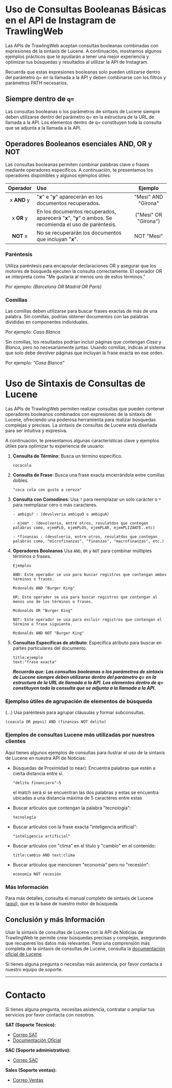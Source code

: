 # Uso de Consultas Booleanas Básicas en el API de Instagram de TrawlingWeb

Las APIs de TrawlingWeb aceptan consultas booleanas combinadas con expresiones de la sintaxis de Lucene. A continuación, mostramos algunos ejemplos prácticos que te ayudarán a tener una mejor experiencia y optimizar tus búsquedas y resultados al utilizar la API de Instagram.

Recuerda que estas expresiones booleanas solo pueden utilizarse dentro del parámetro q= en la llamada a la API y deben combinarse con los filtros y parámetros PATH necesarios.

## Siempre dentro de `q=`
Las consultas booleanas o los parámetros de sintaxis de Lucene siempre deben utilizarse dentro del parámetro q= en la estructura de la URL de llamada a la API. Los elementos dentro de q= constituyen toda la consulta que se adjunta a la llamada a la API.

## Operadores Booleanos esenciales AND, OR y NOT

Las consultas booleanas permiten combinar palabras clave o frases mediante operadores específicos. A continuación, te presentamos los operadores disponibles y algunos ejemplos útiles:

|  Operador   | Uso                                                                                                    |       Ejemplo        |
| :---------: | :----------------------------------------------------------------------------------------------------- | :------------------: |
| x **AND** y | "**x**" e "**y**" aparecerán en los documentos recuperados.                                            | "Mesi" AND "Girona"  |
| x **OR** y  | En los documentos recuperados, aparecerá "**x**", "**y**" o ambos. Se recomienda el uso de paréntesis. | ("Mesi" OR "Girona") |
|  **NOT** x  | No se recuperarán los documentos que incluyan "**x**".                                                 |      NOT "Mesi"      |

### Paréntesis

Utiliza paréntesis para encapsular declaraciones OR y asegurar que los motores de búsqueda ejecuten la consulta correctamente. El operador OR se interpreta como "Me gustaría al menos uno de estos términos."

Por ejemplo: _(Barcelona OR Madrid OR París)_

### Comillas

Las comillas deben utilizarse para buscar frases exactas de más de una palabra. Sin comillas, podrías obtener documentos con las palabras divididas en componentes individuales.

Por ejemplo: _Casa Blanca_

Sin comillas, los resultados podrían incluir páginas que contengan _Casa_ y _Blanca_, pero no necesariamente juntas. Usando comillas, indicas al sistema que solo debe devolver páginas que incluyan la frase exacta en ese orden.

Por ejemplo: _"Casa Blanca"_

# Uso de Sintaxis de Consultas de Lucene

Las APIs de TrawlingWeb permiten realizar consultas que pueden contener operadores booleanos combinados con expresiones de la sintaxis de Lucene, ofreciendo una poderosa herramienta para realizar búsquedas complejas y precisas. La sintaxis de consultas de Lucene está diseñada para ser intuitiva y expresiva. 

A continuación, te presentamos algunas características clave y ejemplos útiles para optimizar tu experiencia de usuario:


1.  **Consulta de Término**: Busca un término específico.

    ```
    cocacola
    ```

2.  **Consulta de Frase**: Busca una frase exacta encerrándola entre comillas dobles.

    ```
    "coca cola con gusto a cereza"
    ```

3.  **Consulta con Comodines**: Usa `?` para reemplazar un solo carácter o `*` para reemplazar cero o más caracteres.

    ```
    - ambigu? : (devolveria ambiguO o ambiguA)
    
    - ejem* : (devolveria, entre otros, resulatdos que contegan palabras como, ejemPLO, ejemPLOS, ejemPLAR, ejemPLIZANTE..etc)
    
    - *finanzas : (devolveria, entre otros, resulatdos que contegan palabras como, "microfinanzas", "finanzas", "macrofinanzas", etc.)
    ```

4.  **Operadores Booleanos**
    Usa `AND`, `OR` y `NOT` para combinar múltiples términos o frases.

        Ejemplos

        AND: Este operador se usa para buscar registros que contengan ambos términos o frases.

        Mcdonalds AND "Burger King"
        
        OR: Este operador se usa para buscar registros que contengan al menos uno de los términos o frases.

        Mcdonalds OR "Burger King"
        
        NOT: Este operador se usa para excluir registros que contengan el término o frase siguiente.

        Mcdonalds AND NOT "Burger King"
     
5. **Consultas Específicas de atributo**: Especifica atributo para buscar en partes particulares del documento.
   ```
   title:ejemplo
   text:"frase exacta"
   ```

   ***Recuerda que: Las consultas booleanas o los parámetros de sintaxis de Lucene siempre deben utilizarse dentro del parámetro q= en la estructura de la URL de llamada a la API. Los elementos dentro de q= constituyen toda la consulta que se adjunta a la llamada a la API.***

### Ejemplso útiles de agrupación de elementos de búsqueda

(...) Usa paréntesis para agrupar cláusulas y formar subconsultas.

```
(coacola OR pepsi) AND (finanzas NOT delito)
```

### Ejemplos de consultas Lucene más utilizadas por nuestros clientes

Aquí tienes algunos ejemplos de consultas para ilustrar el uso de la sintaxis de Lucene en nuestra API de Noticias:

- Búsquedas de Proximidad (o near): Encuentra palabras que estén a cierta distancia entre sí.

   ```
   "delito financiero"~5
   ```
   el match será si se encuentran las dos palabras y estas se encuentra ubicadas a una distancia máxima de 5 caractéres entre estas

- Buscar artículos que contengan la palabra "tecnología":

  ```
  tecnología
  ```

- Buscar artículos con la frase exacta "inteligencia artificial":

  ```
  "inteligencia artificial"
  ```

- Buscar artículos con "clima" en el título y "cambio" en el contenido:

  ```
  title:cambio AND text:clima
  ```

- Buscar artículos que mencionen "economía" pero no "recesión":
  ```
  economía NOT recesión
  ```

### Más Información

Para más detalles, consulta el manual completo de sintaxis de Lucene ([aquí](https://lucene.apache.org/core/2_9_4/queryparsersyntax.html)), que es la base de nuestro motor de búsqueda.

## Conclusión y más Información

Usar la sintaxis de consultas de Lucene con la API de Noticias de TrawlingWeb te permite crear búsquedas precisas y complejas, asegurando que recuperes los datos más relevantes. Para una comprensión más completa de la sintaxis de consultas de Lucene, consulta la [documentación oficial de Lucene](https://lucene.apache.org/core/2_9_4/queryparsersyntax.html).

Si tienes alguna pregunta o necesitas más asistencia, por favor contacta a nuestro equipo de soporte.

---

# Contacto
Si tienes alguna pregunta, necesitas asistencia, contratar o ampliar tus servicios por favor contacta con nosotros.

**SAT (Soporte Técnico):**
- [Correo SAT](mailto:support@trawlingweb.com)
- [Documentación Oficial](https://docs.trawlingweb.com)

**SAC (Soporte administrativo):**
- [Correo SAC](mailto:gestion@trawlingweb.com)

**Sales (Soporte ventas):**
- [Correo Ventas](mailto:sales@trawlingweb.com)